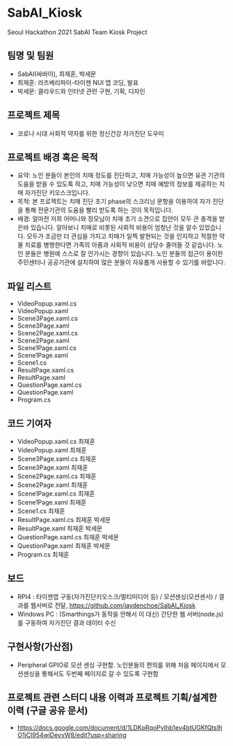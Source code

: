 # SabAI_Kiosk
Seoul Hackathon 2021 SabAI Team Kiosk Project

## 팀명 및 팀원
* SabAI(싸바이), 최재훈, 박세문
* 최재훈: 라즈베리파이-타이젠 NUI 앱 코딩, 발표
* 박세문: 클라우드와 인터넷 관련 구현, 기획, 디자인

## 프로젝트 제목
* 코로나 시대 사회적 약자를 위한 정신건강 자가진단 도우미

## 프로젝트 배경 혹은 목적
* 요약: 노인 분들이 본인의 치매 정도를 진단하고, 치매 가능성이 높으면 유관 기관의 도움을 받을 수 있도록 하고, 치매 가능성이 낮으면 치매 예방의 정보를 제공하는 치매 자가진단 키오스크입니다.
* 목적: 본 프로젝트는 치매 진단 초기 phase의 스크리닝 문항을 이용하여 자가 진단을 통해 전문기관의 도움을 빨리 받도록 하는 것이 목적입니다.
* 배경: 얼마전 저희 어머니와 장모님이 치매 초기 소견으로 집안이 모두 큰 충격을 받은바 있습니다. 알아보니 치매로 비롯된 사회적 비용이 엄청난 것을 알수 있었습니다. 모두가 조금만 더 관심을 가지고 치매가 일찍 발현되는 것을 인지하고 적절한 약물 치료를 병행한다면 가족의 아픔과 사회적 비용이 상당수 줄어들 것 같습니다. 노인 분들은 병원에 스스로 잘 안가시는 경향이 있습니다. 노인 분들의 접근이 용이한 주민센터나 공공기관에 설치하여 많은 분들이 자유롭게 사용할 수 있기를 바랍니다.

## 파일 리스트
  * VideoPopup.xaml.cs
  * VideoPopup.xaml
  * Scene3Page.xaml.cs
  * Scene3Page.xaml
  * Scene2Page.xaml.cs
  * Scene2Page.xaml
  * Scene1Page.xaml.cs
  * Scene1Page.xaml
  * Scene1.cs
  * ResultPage.xaml.cs
  * ResultPage.xaml
  * QuestionPage.xaml.cs
  * QuestionPage.xaml
  * Program.cs

## 코드 기여자
  * VideoPopup.xaml.cs 최재훈
  * VideoPopup.xaml 최재훈
  * Scene3Page.xaml.cs 최재훈
  * Scene3Page.xaml 최재훈
  * Scene2Page.xaml.cs 최재훈
  * Scene2Page.xaml 최재훈
  * Scene1Page.xaml.cs 최재훈
  * Scene1Page.xaml 최재훈
  * Scene1.cs 최재훈
  * ResultPage.xaml.cs 최재훈 박세문
  * ResultPage.xaml 최재훈 박세문
  * QuestionPage.xaml.cs 최재훈 박세문
  * QuestionPage.xaml 최재훈 박세문
  * Program.cs 최재훈

## 보드
  * RPI4 : 타이젠앱 구동(자가진단키오스크/멀티미디어 등) / 모션센싱(모션센서) / 결과를 웹서버로 전달, https://github.com/jaydenchoe/SabAI_Kiosk
  * Windows PC : (Smarthings가 동작을 안해서 이 대신) 간단한 웹 서버(node.js)를 구동하여 자가진단 결과 데이터 수신

## 구현사항(가산점)
* Peripheral GPIO로 모션 센싱 구현함. 노인분들의 편의를 위해 처음 페이지에서 모션센싱을 통해서도 두번째 페이지로 갈 수 있도록 구현함

## 프로젝트 관련 스터디 내용 이력과 프로젝트 기획/설계한 이력 (구글 공유 문서)
* https://docs.google.com/document/d/1LDKpRqoPyIhb1ev4btUGKfQts9jO1jCl954wjDeyvW8/edit?usp=sharing
